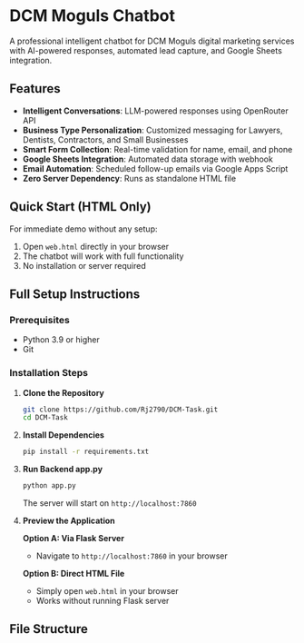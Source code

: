 # DCM Moguls Chatbot

A professional intelligent chatbot for DCM Moguls digital marketing services with AI-powered responses, automated lead capture, and Google Sheets integration.

## Features

- **Intelligent Conversations**: LLM-powered responses using OpenRouter API
- **Business Type Personalization**: Customized messaging for Lawyers, Dentists, Contractors, and Small Businesses
- **Smart Form Collection**: Real-time validation for name, email, and phone
- **Google Sheets Integration**: Automated data storage with webhook
- **Email Automation**: Scheduled follow-up emails via Google Apps Script
- **Zero Server Dependency**: Runs as standalone HTML file

## Quick Start (HTML Only)

For immediate demo without any setup:

1. Open `web.html` directly in your browser
2. The chatbot will work with full functionality
3. No installation or server required

## Full Setup Instructions

### Prerequisites

- Python 3.9 or higher
- Git

### Installation Steps

1. **Clone the Repository**
   ```bash
   git clone https://github.com/Rj2790/DCM-Task.git
   cd DCM-Task
   ```

2. **Install Dependencies**
   ```bash
   pip install -r requirements.txt
   ```

3. **Run Backend app.py**
   ```bash
   python app.py
   ```
   The server will start on `http://localhost:7860`

4. **Preview the Application**
   
   **Option A: Via Flask Server**
   - Navigate to `http://localhost:7860` in your browser
   
   **Option B: Direct HTML File**
   - Simply open `web.html` in your browser
   - Works without running Flask server

## File Structure
